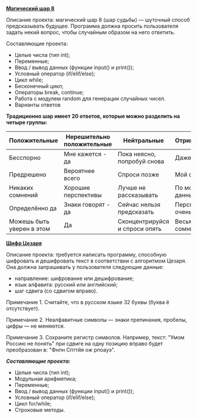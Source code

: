 [**Магический шар 8**](https://github.com/albusD0/BEEGEEK/blob/main/course_1_for_beginners/magic_orb.py)

Описание проекта: магический шар 8 (шар судьбы) — шуточный способ предсказывать будущее. Программа должна просить пользователя задать некий вопрос, чтобы случайным образом на него ответить.

Составляющие проекта:

- Целые числа (тип int);
- Переменные;
- Ввод / вывод данных (функции input() и print());
- Условный оператор (if/elif/else);
- Цикл while;
- Бесконечный цикл;
- Операторы break, continue;
- Работа с модулем random для генерации случайных чисел.
- Варианты ответов

**Традиционно шар имеет 20 ответов, которые можно разделить на четыре группы:**

| Положительные | Нерешительно положительные | Нейтральные | Отрицательные |
| ------------- | -------------------------- | ----------- | ------------- |
| Бесспорно	| Мне кажется - да	| Пока неясно, попробуй снова	| Даже не думай |
| Предрешено	| Вероятнее всего	| Спроси позже	| Мой ответ - нет |
| Никаких сомнений	| Хорошие перспективы	| Лучше не рассказывать	| По моим данным - нет |
| Определённо да	| Знаки говорят - да	| Сейчас нельзя предсказать	| Перспективы не очень хорошие |
| Можешь быть уверен в этом	| Да	| Сконцентрируйся и спроси опять	| Весьма сомнительно | 

[**Шифр Цезаря**](https://github.com/albusD0/BEEGEEK/blob/main/course_1_for_beginners/%D1%81aesar_cipher.py)

Описание проекта: требуется написать программу, способную шифровать и дешифровать текст в соответствии с алгоритмом Цезаря. Она должна запрашивать у пользователя следующие данные:
- направление: шифрование или дешифрование;
- язык алфавита: русский или английский;
- шаг сдвига (со сдвигом вправо).
  
Примечание 1. Считайте, что в русском языке 32 буквы (буква ё отсутствует).

Примечание 2. Неалфавитные символы — знаки препинания, пробелы, цифры — не меняются.

Примечание 3. Сохраните регистр символов. Например, текст: "Умом Россию не понять" при сдвиге на одну позицию вправо будет преобразован в: "Фнпн Спттйя ож рпоауэ".

***Составляющие проекта:***

- Целые числа (тип int);
- Модульная арифметика;
- Переменные;
- Ввод / вывод данных (функции input() и print());
- Условный оператор (if/elif/else);
- Цикл for/while;
- Строковые методы.
